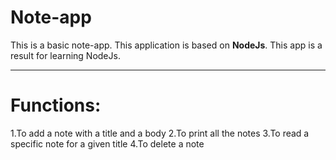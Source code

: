# Note-app
This is a basic note-app.
This application is based on <b>NodeJs</b>.
This app is a result for learning NodeJs.
<hr>
<h1> Functions:</h1>
  1.To add a note with a title and a body
  2.To print all the notes
  3.To read a specific note for a given title
  4.To delete a note 
<br><br>

